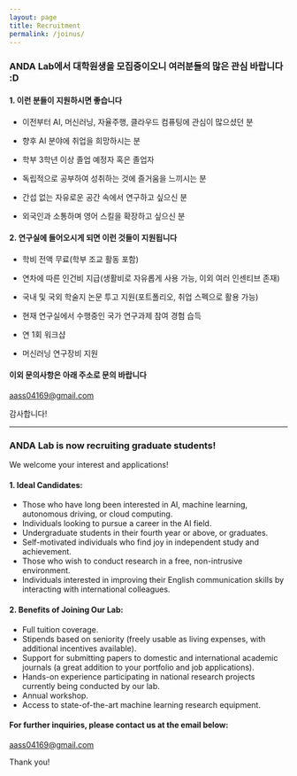 ```yaml
---
layout: page
title: Recruitment
permalink: /joinus/
---
```


### ANDA Lab에서 대학원생을 모집중이오니 여러분들의 많은 관심 바랍니다 :D

#### 1. 이런 분들이 지원하시면 좋습니다
- 이전부터 AI, 머신러닝, 자율주행, 클라우드 컴퓨팅에 관심이 많으셨던 분

- 향후 AI 분야에 취업을 희망하시는 분

- 학부 3학년 이상 졸업 예정자 혹은 졸업자

- 독립적으로 공부하여 성취하는 것에 즐거움을 느끼시는 분

- 간섭 없는 자유로운 공간 속에서 연구하고 싶으신 분

- 외국인과 소통하며 영어 스킬을 확장하고 싶으신 분

#### 2. 연구실에 들어오시게 되면 이런 것들이 지원됩니다
- 학비 전액 무료(학부 조교 활동 포함)

- 연차에 따른 인건비 지급(생활비로 자유롭게 사용 가능, 이외 여러 인센티브 존재)

- 국내 및 국외 학술지 논문 투고 지원(포트폴리오, 취업 스펙으로 활용 가능)

- 현재 연구실에서 수행중인 국가 연구과제 참여 경험 습득

- 연 1회 워크샵

- 머신러닝 연구장비 지원


#### 이외 문의사항은 아래 주소로 문의 바랍니다

[aass04169@gmail.com](mailto:aass04169@gmail.com)

감사합니다!

-------------

### ANDA Lab is now recruiting graduate students!
We welcome your interest and applications!

#### 1. Ideal Candidates:
- Those who have long been interested in AI, machine learning, autonomous driving, or cloud computing.
- Individuals looking to pursue a career in the AI field.
- Undergraduate students in their fourth year or above, or graduates.
- Self-motivated individuals who find joy in independent study and achievement.
- Those who wish to conduct research in a free, non-intrusive environment.
- Individuals interested in improving their English communication skills by interacting with international colleagues.


#### 2. Benefits of Joining Our Lab:
- Full tuition coverage.
- Stipends based on seniority (freely usable as living expenses, with additional incentives available).
- Support for submitting papers to domestic and international academic journals (a great addition to your portfolio and job applications).
- Hands-on experience participating in national research projects currently being conducted by our lab.
- Annual workshop.
- Access to state-of-the-art machine learning research equipment.

#### For further inquiries, please contact us at the email below:

[aass04169@gmail.com](mailto:aass04169@gmail.com)

Thank you!
